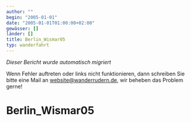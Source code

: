 ```yaml
---
author: ""
begin: "2005-01-01"
date: "2005-01-01T01:00:00+02:00"
gewässer: []
länder: []
title: Berlin_Wismar05
typ: wanderfahrt
---
```



*Dieser Bericht wurde automatisch migriert*

Wenn Fehler auftreten oder links nicht funktionieren, dann schreiben Sie bitte eine Mail an website@wanderrudern.de, wir beheben das Problem gerne!



# Berlin_Wismar05


